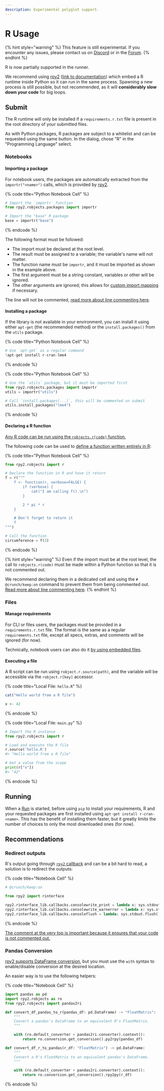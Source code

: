 ```yaml
---
description: Experimental polyglot support.
---
```


# R Usage

{% hint style="warning" %}
This feature is still experimental. If you encounter any issues, please contact us on [Discord](https://discord.com/invite/veAtzsYn3M) or in the [Forum](https://forum.crunchdao.com/).
{% endhint %}

R is now partially supported in the runner.

We recommend using [rpy2](https://rpy2.github.io/) ([link to documentation](https://rpy2.github.io/doc/latest/html/introduction.html)) which embed a R runtime inside Python so it can run in the same process. Spawning a new process is still possible, but not recommended, as it will **considerably slow down your code** for big loops.

## Submit

The R runtime will only be installed if a `requirements.r.txt` file is present in the root directory of your submitted files.

As with Python packages, R packages are subject to a whitelist and can be requested using the same button. In the dialog, chose "R" in the "Programming Language" select.

### Notebooks

#### Importing a package

For notebook users, the packages are automatically extracted from the `importr("<name>")` calls, which is provided by [rpy2](https://rpy2.github.io/).

{% code title="Python Notebook Cell" %}
```python
# Import the `importr` function
from rpy2.robjects.packages import importr

# Import the "base" R package
base = importr("base")
```
{% endcode %}

The following format must be followed:

* The import must be declared at the root level.
* The result must be assigned to a variable; the variable's name will not matter.
* The function name must be `importr`, and it must be imported as shown in the example above.
* The first argument must be a string constant, variables or other will be ignored.
* The other arguments are ignored; this allows for [custom import mapping](https://rpy2.github.io/doc/latest/html/robjects_rpackages.html#importing-r-packages) if necessary.

The line will not be commented, [read more about line commenting here](notebook-processor.md#automatic-line-commenting).

#### Installing a package

If the library is not available in your environment, you can install it using either `apt-get` (the recommended method) or the `install.packages()` from the `utils` package.

{% code title="Python Notebook Cell" %}
```python
# Use `apt-get` as a regular command
!apt-get install r-cran-lme4
```
{% endcode %}

{% code title="Python Notebook Cell" %}
```python
# Use the `utils` package, but it must be imported first
from rpy2.robjects.packages import importr
utils = importr("utils")

# Call `install.packages(...)`, this will be commented on submit
utils.install_packages("lme4")
```
{% endcode %}

#### Declaring a R function

[Any R code can be run using the `robjects.r(code)` function.](https://rpy2.github.io/doc/v2.9.x/html/robjects_rinstance.html)

The following code can be used to [define a function written entirely in R](https://rpy2.github.io/doc/v2.9.x/html/robjects_rinstance.html#evaluating-a-string-as-r-code):

{% code title="Python Notebook Cell" %}
```python
from rpy2.robjects import r

# Declare the function in R and have it return
f = r("""
	f <- function(r, verbose=FALSE) {
		if (verbose) {
			cat("I am calling f().\n")
		}

		2 * pi * r
	}

	# Don't forget to return it
	f
""")

# Call the function
circumference = f(3)
```
{% endcode %}

{% hint style="warning" %}
Even if the import must be at the root level, the call to `robjects.r(code)` must be made within a Python function so that it is not commented out.

We recommend declaring them in a dedicated cell and using the `# @crunch/keep:on` command to prevent them from being commented out. [Read more about line commenting here](notebook-processor.md#automatic-line-commenting).
{% endhint %}

### Files

#### Manage requirements

For CLI or files users, the packages must be provided in a `requirements.r.txt`  file. The format is the same as a regular `requirements.txt` file, except all specs, extras, and comments will be ignored (for now).

Technically, notebook users can also do it [by using embedded files](notebook-processor.md#embed-files).

#### Executing a file

A R script can be run using `robject.r.source(path)`, and the variable will be accessible via the `robject.r[key]`  accessor.

{% code title="Local File: `hello.R`" %}
```r
cat("Hello world from a R file")

x <- 42
```
{% endcode %}

{% code title="Local File: `main.py`" %}
```python
# Import the R instance
from rpy2.robjects import r

# Load and execute the R file
r.source('hello.R')
#> "Hello world from a R file"

# Get a value from the scope
print(r["x"])
#> "42"
```
{% endcode %}

## Running

When a [Run](../../other/glossary.md#run) is started, before using `pip` to install your requirements, R and your requested packages are first installed using `apt-get install r-cran-<name>`. This has the benefit of installing them faster, but it greatly limits the number of choices to only the most downloaded ones (for now).

## Recommendations

### Redirect outputs

R's output going through [`rpy2` callback](https://rpy2.github.io/doc/latest/html/callbacks.html#console-i-o) and can be a bit hard to read, a solution is to redirect the outputs:

{% code title="Notebook Cell" %}
```python
# @crunch/keep:on

from rpy2 import rinterface

rpy2.rinterface_lib.callbacks.consolewrite_print = lambda x: sys.stdout.write(x)
rpy2.rinterface_lib.callbacks.consolewrite_warnerror = lambda x: sys.stderr.write(x)
rpy2.rinterface_lib.callbacks.consoleflush = lambda: sys.stdout.flush(); sys.stderr.flush()
```
{% endcode %}

[The comment at the very top is important because it ensures that your code is not commented out.](notebook-processor.md#automatic-line-commenting)

### Pandas Conversion

[rpy2 supports DataFrame conversion](https://rpy2.github.io/doc/latest/html/pandas.html), but you must use the `with` syntax to enable/disable conversion at the desired location.

An easier way is to use the following helpers:

{% code title="Notebook Cell" %}
```python
import pandas as pd
import rpy2.robjects as ro
from rpy2.robjects import pandas2ri

def convert_df_pandas_to_r(pandas_df: pd.DataFrame) -> "FloatMatrix":
    """
    Convert a pandas's DataFrame to an equivalent R's FloatMatrix.
    """

    with (ro.default_converter + pandas2ri.converter).context():
        return ro.conversion.get_conversion().py2rpy(pandas_df)

def convert_df_r_to_pandas(r_df: "FloatMatrix") -> pd.DataFrame:
    """
    Convert a R's FloatMatrix to an equivalent pandas's DataFrame.
    """

    with (ro.default_converter + pandas2ri.converter).context():
        return ro.conversion.get_conversion().rpy2py(r_df)
```
{% endcode %}
